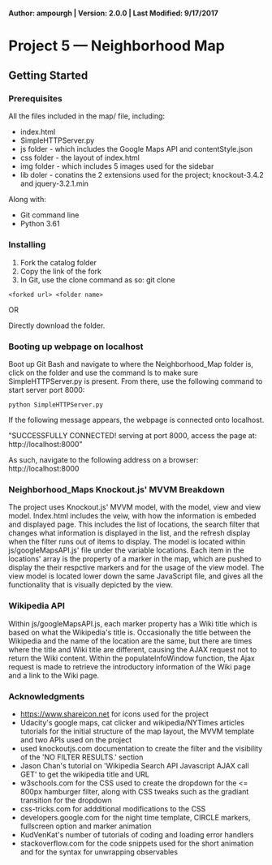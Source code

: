 #### Author: ampourgh | Version: 2.0.0 | Last Modified: 9/17/2017

# Project 5 — Neighborhood Map

## Getting Started

### Prerequisites
All the files included in the map/ file, including:
* index.html
* SimpleHTTPServer.py
* js folder - which includes the Google Maps API and contentStyle.json
* css folder - the layout of index.html
* img folder - which includes 5 images used for the sidebar
* lib doler - conatins the 2 extensions used for the project; knockout-3.4.2 and jquery-3.2.1.min

Along with:
* Git command line
* Python 3.61

### Installing
1. Fork the catalog folder
2. Copy the link of the fork
3. In Git, use the clone command as so: git clone 

```git 
<forked url> <folder name>
```

OR

Directly download the folder.

### Booting up webpage on localhost
Boot up Git Bash and navigate to where the Neighborhood_Map folder is, click on the folder and use the command ls to make sure SimpleHTTPServer.py is present. From there, use the following command to start server port 8000:
```git
python SimpleHTTPServer.py
```
If the following message appears, the webpage is connected onto localhost.

"SUCCESSFULLY CONNECTED!
serving at port 8000, access the page at: http://localhost:8000"

As such, navigate to the following address on a browser: http://localhost:8000

### Neighborhood_Maps Knockout.js' MVVM Breakdown
The project uses Knockout.js' MVVM model, with the model, view and view model. Index.html includes the veiw, with how the information is embeded and displayed page. This includes the list of locations, the search filter that changes what information is displayed in the list, and the refresh display when the filter runs out of items to display. The model is located within js/googleMapsAPI.js' file under the variable locations. Each item in the locations' array is the property of a marker in the map, which are pushed to display the their respctive markers and for the usage of the view model. The view model is located lower down the same JavaScript file, and gives all the functionality that is visually depicted by the view.

### Wikipedia API
Within js/googleMapsAPI.js, each marker property has a Wiki title which is based on what the Wikipedia's title is. Occasionally the title between the Wikipedia and the name of the location are the same, but there are times where the title and Wiki title are different, causing the AJAX  request not to return the Wiki content. Within the populateInfoWindow function, the Ajax request is made to retrieve the introductory information of the Wiki page and a link to the Wiki page.

### Acknowledgments
* https://www.shareicon.net for icons used for the project
* Udacity's google maps, cat clicker and wikipedia/NYTimes articles tutorials for the initial structure of the map layout, the MVVM template and two APIs used on the project
* used knockoutjs.com documentation to create the filter and the visibility of the 'NO FILTER RESULTS.' section
* Jason Chan's tutorial on 'Wikipedia Search API Javascript AJAX call GET' to get the wikipedia title and URL
* w3schools.com for the CSS used to create the dropdown for the <= 800px hamburger filter, along with CSS tweaks such as the gradiant transition for the dropdown
* css-tricks.com for addditional modifications to the CSS
* developers.google.com for the night time template, CIRCLE markers, fullscreen option and marker animation
* KudVenKat's number of tutorials of coding and loading error handlers
* stackoverflow.com for the code snippets used for the short animation and for the syntax for unwrapping observables
